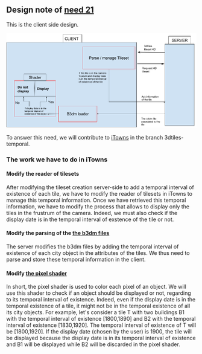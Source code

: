 ## Design note of [need 21](../Needs/Need021.md)
This is the client side design.

![](images/PartieClient2.png)

To answer this need, we will contribute to [iTowns](https://github.com/iTowns/itowns) in the branch 3dtiles-temporal.

### The work we have to do in iTowns

#### Modify the reader of tilesets
After modifying the tileset creation server-side to add a temporal interval of existence of each tile, we have to modify the reader of tilesets in iTowns to manage this temporal information. Once we have retrieved this temporal information, we have to modify the process that allows to display only the tiles in the frustrum of the camera. Indeed, we must also check if the display date is in the temporal interval of exstence of the tile or not.

#### Modify the parsing of the [the b3dm files](https://github.com/AnalyticalGraphicsInc/3d-tiles/tree/master/TileFormats/Batched3DModel)

The server modifies the b3dm files by adding the temporal interval of existence of each city object in the attributes of the tiles. We thus need to parse  and store these temporal information in the client.

#### Modify [the pixel shader](https://en.wikipedia.org/wiki/Shader) 

In short, the pixel shader is used to color each pixel of an object. We will use this shader to check if an object should be displayed or not, regarding to its temporal interval of existence. Indeed, even if the display date is in the temporal existence of a tile, it might not be in the temporal existence of all its city objects. 
For example, let's consider a tile T with two buildings B1 with the temporal interval of existence [1800,1890] and B2 with the temporal interval of existence [1830,1920]. The temporal interval of existence of T will be [1800,1920]. If the display date (chosen by the user) is 1900, the tile will be displayed because the display date is in its temporal interval of existence and B1 will be displayed while B2 will be discarded in the pixel shader.
